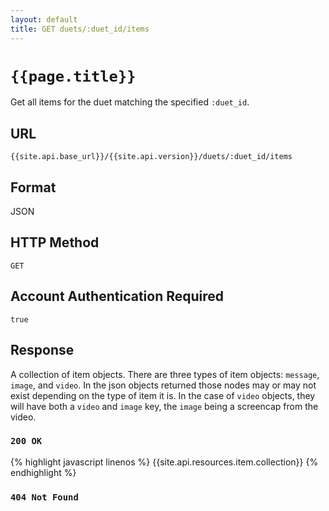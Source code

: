 ```yaml
---
layout: default
title: GET duets/:duet_id/items
---
```

# `{{page.title}}`

Get all items for the duet matching the specified `:duet_id`.

## URL

`{{site.api.base_url}}/{{site.api.version}}/duets/:duet_id/items`

## Format

JSON

## HTTP Method

`GET`

## Account Authentication Required

`true`

## Response

A collection of item objects.  There are three types of item objects: `message`, `image`, and `video`.  In the json objects returned those nodes may or may not exist depending on the type of item it is.  In the case of `video` objects, they will have both a `video` and `image` key, the `image` being a screencap from the video.

### `200 OK`

{% highlight javascript linenos %}
{{site.api.resources.item.collection}}
{% endhighlight %}

### `404 Not Found`
